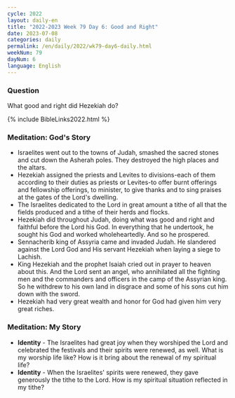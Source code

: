 ```yaml
---
cycle: 2022
layout: daily-en
title: "2022-2023 Week 79 Day 6: Good and Right"
date: 2023-07-08
categories: daily
permalink: /en/daily/2022/wk79-day6-daily.html
weekNum: 79
dayNum: 6
language: English
---
```


### Question     
What good and right did Hezekiah do?

{% include BibleLinks2022.html %} 

### Meditation: God's Story   
+ Israelites went out to the towns of Judah, smashed the sacred stones and cut down the Asherah poles. They destroyed the high places and the altars. 
+ Hezekiah assigned the priests and Levites to divisions-each of them according to their duties as priests or Levites-to offer burnt offerings and fellowship offerings, to minister, to give thanks and to sing praises at the gates of the Lord's dwelling. 
+ The Israelites dedicated to the Lord in great amount a tithe of all that the fields produced and a tithe of their herds and flocks. 
+ Hezekiah did throughout Judah, doing what was good and right and faithful before the Lord his God. In everything that he undertook, he sought his God and worked wholeheartedly. And so he prospered. 
+ Sennacherib king of Assyria came and invaded Judah. He slandered against the Lord God and His servant Hezekiah when laying a siege to Lachish. 
+ King Hezekiah and the prophet Isaiah cried out in prayer to heaven about this. And the Lord sent an angel, who annihilated all the fighting men and the commanders and officers in the camp of the Assyrian king. So he withdrew to his own land in disgrace and some of his sons cut him down with the sword. 
+ Hezekiah had very great wealth and honor for God had given him very great riches. 
### Meditation: My Story   
+ **Identity** - The Israelites had great joy when they worshiped the Lord and celebrated the festivals and their spirits were renewed, as well. What is my worship life like? How is it bring about the renewal of my spiritual life? 
+ **Identity** - When the Israelites' spirits were renewed, they gave generously the tithe to the Lord. How is my spiritual situation reflected in my tithe? 
